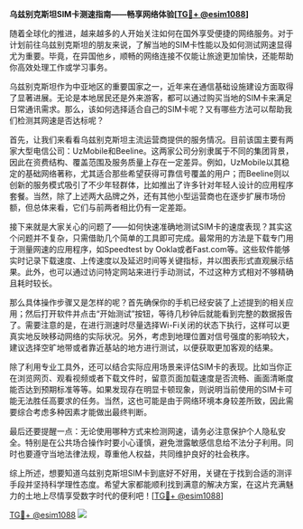 **乌兹别克斯坦SIM卡测速指南——畅享网络体验[[TG💪+ @esim1088](https://t.me/s/esim1088)]**

随着全球化的推进，越来越多的人开始关注如何在国外享受便捷的网络服务。对于计划前往乌兹别克斯坦的朋友来说，了解当地的SIM卡性能以及如何测试网速显得尤为重要。毕竟，在异国他乡，顺畅的网络连接不仅能让旅途更加愉快，还能帮助你高效处理工作或学习事务。

乌兹别克斯坦作为中亚地区的重要国家之一，近年来在通信基础设施建设方面取得了显著进展。无论是本地居民还是外来游客，都可以通过购买当地的SIM卡来满足日常通讯需求。那么，该如何选择适合自己的SIM卡呢？又有哪些方法可以帮助我们检测其网速是否达标呢？

首先，让我们来看看乌兹别克斯坦主流运营商提供的服务情况。目前该国主要有两家大型电信公司：UzMobile和Beeline。这两家公司分别隶属于不同的集团背景，因此在资费结构、覆盖范围及服务质量上存在一定差异。例如，UzMobile以其稳定的基础网络著称，尤其适合那些希望获得可靠信号覆盖的用户；而Beeline则以创新的服务模式吸引了不少年轻群体，比如推出了许多针对年轻人设计的应用程序套餐。当然，除了上述两大品牌之外，还有其他小型运营商也在逐步扩展市场份额，但总体来看，它们与前两者相比仍有一定差距。

接下来就是大家关心的问题了——如何快速准确地测试SIM卡的速度表现？其实这个问题并不复杂，只需借助几个简单的工具即可完成。最常用的方法是下载专门用于测量网速的应用程序，如Speedtest by Ookla或者Fast.com等。这些软件能够实时记录下载速度、上传速度以及延迟时间等关键指标，并以图表形式直观展示结果。此外，也可以通过访问特定网站来进行手动测试，不过这种方式相对不够精确且耗时较长。

那么具体操作步骤又是怎样的呢？首先确保你的手机已经安装了上述提到的相关应用；然后打开软件并点击“开始测试”按钮，等待几秒钟后就能看到完整的数据报告了。需要注意的是，在进行测速时尽量选择Wi-Fi关闭的状态下执行，这样可以更真实地反映移动网络的实际状况。另外，考虑到地理位置对信号强度的影响较大，建议选择空旷地带或者靠近基站的地方进行测试，以便获取更加客观的结果。

除了利用专业工具外，还可以结合实际应用场景来评估SIM卡的表现。比如当你正在浏览网页、观看视频或者下载文件时，留意页面加载速度是否流畅、画面清晰度能否达到预期标准等等。如果发现存在明显卡顿现象，则说明当前使用的SIM卡可能无法胜任高要求的任务。当然，这也可能是由于网络环境本身较差所致，因此需要综合考虑多种因素才能做出最终判断。

最后还要提醒一点：无论使用哪种方式来检测网速，请务必注意保护个人隐私安全。特别是在公共场合操作时要小心谨慎，避免泄露敏感信息给不法分子利用。同时也要遵守当地法律法规，尊重他人权益，共同维护良好的社会秩序。

综上所述，想要知道乌兹别克斯坦SIM卡到底好不好用，关键在于找到合适的测评手段并坚持科学理性态度。希望大家都能顺利找到满意的解决方案，在这片充满魅力的土地上尽情享受数字时代的便利吧！[[TG💪+ @esim1088](https://t.me/s/esim1088)]

[TG💪+ @esim1088](https://t.me/s/esim1088) ![](https://i.postimg.cc/4NQfJmqS/Snipaste-2025-05-13-00-14-12.png)